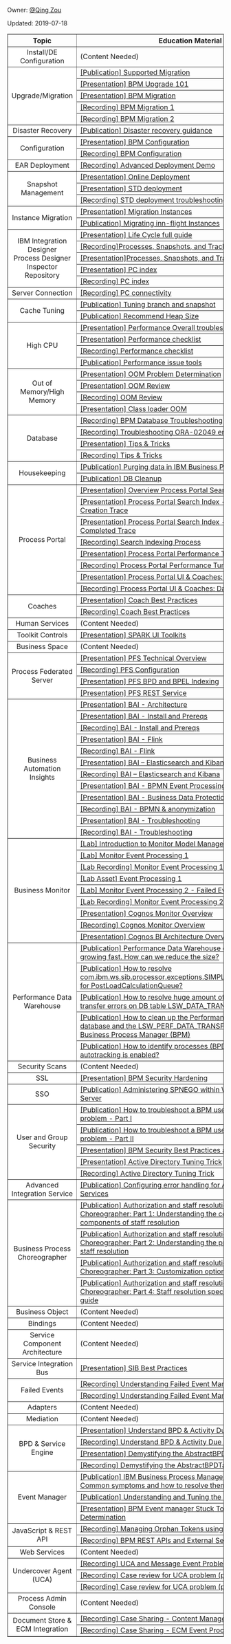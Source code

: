 
Owner: [@Qing Zou](mailto:qingzou@cn.ibm.com "qingzou@cn.ibm.com")

Updated: 2019-07-18

<table border="1px solid #ccc" cellspacing="0" cellpadding="0">
  <tr font-weight: 700; >
    <th width="27%" style="text-align:center;";>Topic</th>
    <th style="text-align:center">Education Material</th>
  </tr>
  <tr>
    <td style="text-align:center;background-color:white">Install/DE Configuration</td>
    <td>(Content Needed) </td>
  </tr>
  <tr>
    <td rowspan="5" style="text-align:center;background-color:white">Upgrade/Migration </td>
    <td><a href="http://www-01.ibm.com/support/docview.wss?uid=swg21610883" target="_blank">[Publication] Supported Migration </a></td>
  </tr>
  <tr>
    <td><a href="https://ibm.ent.box.com/file/308009602094" target="_blank">[Presentation] BPM Upgrade 101</a> </td>
  </tr>
  <tr>
    <td><a href="https://ibm.ent.box.com/file/308013203031" target="_blank">[Presentation] BPM Migration</a> </td>
  </tr>
  <tr>
    <td><a href="https://ibm.ent.box.com/file/308009616790" target="_blank">[Recording] BPM Migration 1</a> </td>
  </tr>
  <tr>
    <td><a href="https://ibm.ent.box.com/file/308019681748" target="_blank">[Recording] BPM Migration 2</a> </td>
  </tr>

  <tr>
    <td style="text-align:center;background-color:white">Disaster Recovery</td>
    <td><a href="https://www.ibm.com/developerworks/bpm/library/techarticles/1504_richardson/1504_richardson.html" target="_blank">[Publication] Disaster recovery guidance</a>  </td>
  </tr>
  <tr>
    <td rowspan="2" style="text-align:center;background-color:white">Configuration</td>
    <td><a href="https://ibm.ent.box.com/file/492337102630 " target="_blank">[Presentation] BPM Configuration</a>  </td>
  </tr>

  <tr>
    <td><a href="https://ibm.ent.box.com/file/492335087492" target="_blank">[Recording] BPM Configuration</a>  </td>
  </tr>
  <tr>
    <td style="text-align:center;background-color:white">EAR Deployment</td>
    <td><a href="https://ibm.ent.box.com/file/253784405027" target="_blank">[Recording] Advanced Deployment Demo</a>  </td>
  </tr>
  <tr>
    <td rowspan="3" style="text-align:center;background-color:white">Snapshot Management</td>
    <td><a href="https://ibm.ent.box.com/file/170283106484" target="_blank">[Presentation] Online Deployment </a>  </td>
  </tr>
  <tr>
    <td><a href="https://ibm.ent.box.com/file/492346190001 " target="_blank">[Presentation] STD deployment</a>  </td>
  </tr>
<tr>
    <td><a href="https://ibm.ent.box.com/file/492336146150" target="_blank">[Recording] STD deployment troubleshooting</a>  </td>
  </tr>
  <tr>
    <td rowspan="2" style="text-align:center;background-color:white">Instance Migration</td>
    <td><a href="https://www.ibm.com/developerworks/bpm/bpmjournal/1305_norelus/1305_norelus-pdf.pdf" target="_blank">[Presentation] Migration Instances</a>  </td>
  </tr>
  <tr>
    <td><a href="https://developer.ibm.com/bpm/docs/upgrades-migration/migrating-flight-instances/" target="_blank">[Publication] Migrating inn-flight Instances</a>  </td>
  </tr>
  <tr>
    <td rowspan="5" style="text-align:center;background-color:white">IBM Integration Designer<br>Process Designer<br>Inspector<br>Repository </td>
    <td><a href="https://ibm.ent.box.com/file/349720780731" target="_blank">[Presentation] Life Cycle full guide</a>  </td>
  </tr>
  <tr>
    <td><a href="https://ibm.ent.box.com/file/492338236813" target="_blank">[Recording]Processes, Snapshots, and Tracks</a>  </td>
  </tr>
  <tr>
    <td><a href="https://ibm.ent.box.com/file/492337649747 " target="_blank">[Presentation]Processes, Snapshots, and Tracks</a>  </td>
  </tr>
  <tr>
    <td><a href="https://ibm.ent.box.com/file/292882909910" target="_blank">[Presentation] PC index</a>  </td>
  </tr>
  <tr>
    <td><a href="https://ibm.ent.box.com/file/292886905756" target="_blank">[Recording] PC index </a>  </td>
  </tr>
  <tr>
    <td style="text-align:center;background-color:white">Server Connection </td>
    <td><a href="https://ibm.ent.box.com/file/253787022399 " target="_blank">[Recording] PC connectivity </a>  </td>
  </tr>
  <tr>
    <td rowspan="2" style="text-align:center;background-color:white">Cache Tuning </td>
    <td><a href="https://www.ibm.com/developerworks/bpm/library/techarticles/1404_booz/1404_booz.html" target="_blank">[Publication] Tuning branch and snapshot</a>  </td>
  </tr>
  <tr>
    <td><a href="https://developer.ibm.com/answers/questions/310443/what-is-the-maximum-recommended-heap-size-in-bpm" target="_blank">[Publication] Recommend Heap Size </a> </td>
  </tr>
  <tr>
    <td rowspan="4" style="text-align:center;background-color:white">High CPU </td>
    <td><a href="https://ibm.ent.box.com/file/312396653922" target="_blank">[Presentation] Performance Overall troubleshooting guide </a>  </td>
  </tr>
  <tr>
    <td><a href="https://ibm.ent.box.com/file/312387711615" target="_blank">[Presentation] Performance checklist </a>  </td>
  </tr>
  <tr>
    <td><a href="https://ibm.ent.box.com/file/313183589763" target="_blank">[Recording] Performance checklist</a>  </td>
  </tr>
  <tr>
    <td><a href="https://github.ibm.com/steffen-baumann/baw-iam-support/wiki/Memory-Reviews" target="_blank">[Publication] Performance issue tools </a>  </td>
  </tr>
  <tr>
    <td rowspan="4" style="text-align:center;background-color:white">Out of Memory/High Memory </td>
    <td><a href="https://ibm.ent.box.com/file/313146201513 " target="_blank">[Presentation] OOM Problem Determination </a>  </td>
  </tr>
  <tr>
    <td><a href="https://ibm.ent.box.com/file/313159223503 " target="_blank">[Presentation] OOM Review </a>  </td>
  </tr>
  <tr>
    <td><a href="https://ibm.ent.box.com/file/313159159080" target="_blank">[Recording] OOM Review</a>  </td>
  </tr>
  <tr>
    <td><a href="https://ibm.ent.box.com/file/317494289713 " target="_blank">[Presentation] Class loader OOM</a>  </td>
  </tr>
  <tr>
    <td rowspan="4" style="text-align:center;background-color:white">Database </td>
    <td><a href="https://ibm.ent.box.com/file/487267695971 " target="_blank">[Recording] BPM Database Troubleshooting</a>  </td>
  </tr>
  <tr>
    <td><a href="https://ibm.ent.box.com/file/487269891441 " target="_blank">[Recording] Troubleshooting ORA-02049 errors in BPM </a>  </td>
  </tr>
  <tr>
    <td><a href="https://ibm.ent.box.com/file/487256864492" target="_blank">[Presentation] Tips & Tricks</a>  </td>
  </tr>
  <tr>
    <td><a href="https://ibm.ent.box.com/file/487260006627" target="_blank">[Recording] Tips & Tricks</a>  </td>
  </tr>
  <tr>
    <td rowspan="2" style="text-align:center;background-color:white">Housekeeping </td>
    <td><a href="https://www.ibm.com/developerworks/bpm/bpmjournal/1312_spriet/1312_spriet-pdf.pdf " target="_blank">[Publication] Purging data in IBM Business Process Manager </a>  </td>
  </tr>
  <tr>
    <td><a href="https://developer.ibm.com/answers/questions/193115/how-do-i-know-the-when-the-bpm-databases-should-be/" target="_blank">[Publication] DB Cleanup </a>  </td>
  </tr>
  <tr>
    <td rowspan="8" style="text-align:center;background-color:white">Process Portal </td>
    <td><a href="https://ibm.ent.box.com/file/173421539968" target="_blank">[Presentation] Overview Process Portal Search Index</a>  </td>
  </tr>
  <tr>
    <td><a href="https://ibm.ent.box.com/file/173421638214" target="_blank">[Presentation] Process Portal Search Index - Process Instance Creation Trace </a>  </td>
  </tr>
  <tr>
    <td><a href="https://ibm.ent.box.com/file/173421291406 " target="_blank"> [Presentation] Process Portal Search Index - Task Update & Completed Trace</a>  </td>
  </tr>
  <tr>
    <td><a href="https://ibm.ent.box.com/file/173421643157 " target="_blank">[Recording] Search Indexing Process  </a>  </td>
  </tr>
  <tr>
    <td><a href="https://ibm.ent.box.com/file/118960155849 " target="_blank">[Presentation] Process Portal Performance Tuning  </a>  </td>
  </tr>
  <tr>
    <td><a href="https://ibm.ent.box.com/file/118961113786 " target="_blank">[Recording] Process Portal Performance Tuning  </a>  </td>
  </tr>
  <tr>
    <td><a href="https://ibm.ent.box.com/file/118960131151" target="_blank">[Presentation] Process Portal UI & Coaches: Database Tables </a>  </td>
  </tr>
  <tr>
    <td><a href="https://ibm.ent.box.com/file/138332678397 " target="_blank">[Recording] Process Portal UI & Coaches: Database Tables </a>  </td>
  </tr>
  <tr>
    <td rowspan="2" style="text-align:center;background-color:white">Coaches</td>
    <td><a href="https://ibm.ent.box.com/file/100062542470" target="_blank">[Presentation] Coach Best Practices </a>  </td>
  </tr>
  <tr>
    <td><a href="https://ibm.ent.box.com/file/100062589663" target="_blank">[Recording] Coach Best Practices  </a>  </td>
  </tr>
  <tr>
    <td style="text-align:center;background-color:white">Human Services</td>
    <td>(Content Needed) </td>
  </tr>
  <tr>
    <td style="text-align:center;background-color:white">Toolkit Controls </td>
    <td><a href="https://ibm.ent.box.com/file/78127894598 " target="_blank">[Presentation] SPARK UI Toolkits </a>  </td>
  </tr>
  <tr>
    <td style="text-align:center;background-color:white">Business Space </td>
    <td>(Content Needed) </td>
  </tr>
  <tr>
    <td rowspan="4" style="text-align:center;background-color:white">Process Federated Server </td>
    <td><a href="https://ibm.ent.box.com/file/106204549562 " target="_blank">[Presentation] PFS Technical Overview</a>  </td>
  </tr>
  <tr>
    <td><a href="https://ibm.ent.box.com/file/105923865516 " target="_blank">[Recording] PFS Configuration</a>  </td>
  </tr>
  <tr>
    <td><a href="https://ibm.ent.box.com/file/106204551615 " target="_blank">[Presentation] PFS BPD and BPEL Indexing</a>  </td>
  </tr>
  <tr>
    <td><a href="https://ibm.ent.box.com/file/106204558199" target="_blank">[Presentation] PFS REST Service </a>  </td>
  </tr>
  <tr>
    <td rowspan="12" style="text-align:center;background-color:white">Business Automation Insights</td>
    <td><a href="https://ibm.ent.box.com/s/xc7vv6mnoxzaxv1ohpggis8f06e19bn7" target="_blank">[Presentation] BAI - Architecture </a>  </td>
  </tr>
  <tr>
    <td><a href="https://ibm.ent.box.com/s/xz1aa8ucg61hofgbixi7iqq06zummwlh/file/311940565353" target="_blank">[Presentation] BAI - Install and Prereqs</a>  </td>
  </tr>
  <tr>
    <td><a href="https://ibm.ent.box.com/s/xz1aa8ucg61hofgbixi7iqq06zummwlh/file/312410925227" target="_blank">[Recording] BAI - Install and Prereqs </a>  </td>
  </tr>
  <tr>
    <td><a href="https://ibm.ent.box.com/s/xz1aa8ucg61hofgbixi7iqq06zummwlh/file/312511975680 " target="_blank">[Presentation] BAI - Flink </a>  </td>
  </tr>
  <tr>
    <td><a href="https://ibm.ent.box.com/s/xz1aa8ucg61hofgbixi7iqq06zummwlh/file/312763150349 " target="_blank">[Recording] BAI - Flink </a>  </td>
  </tr>
  <tr>
    <td><a href="https://ibm.ent.box.com/s/xz1aa8ucg61hofgbixi7iqq06zummwlh/file/314107358124" target="_blank">[Presentation] BAI – Elasticsearch and Kibana </a>  </td>
  </tr>
  <tr>
    <td><a href="https://ibm.ent.box.com/s/xz1aa8ucg61hofgbixi7iqq06zummwlh/file/314776025585 " target="_blank">[Recording] BAI – Elasticsearch and Kibana</a>  </td>
  </tr>
  <tr>
    <td><a href="https://ibm.ent.box.com/s/xz1aa8ucg61hofgbixi7iqq06zummwlh/file/307982219718 " target="_blank">[Presentation] BAI - BPMN Event Processing </a>  </td>
  </tr>
  <tr>
    <td><a href="https://ibm.ent.box.com/s/xz1aa8ucg61hofgbixi7iqq06zummwlh/file/305177983081" target="_blank">[Presentation] BAI - Business Data Protection - Anonymization </a>  </td>
  </tr>
  <tr>
    <td><a href="https://ibm.ent.box.com/s/xz1aa8ucg61hofgbixi7iqq06zummwlh/file/315052606934 " target="_blank">[Recording] BAI - BPMN & anonymization </a>  </td>
  </tr>
  <tr>
    <td><a href="https://ibm.ent.box.com/s/xz1aa8ucg61hofgbixi7iqq06zummwlh/file/351595473564 " target="_blank">[Presentation] BAI - Troubleshooting</a>  </td>
  </tr>
  <tr>
    <td><a href="https://ibm.ent.box.com/s/xz1aa8ucg61hofgbixi7iqq06zummwlh/file/351555820709" target="_blank">[Recording] BAI - Troubleshooting </a>  </td>
  </tr>
  <tr>
    <td rowspan="9" style="text-align:center;background-color:white">Business Monitor</td>
    <td><a href="https://ibm.ent.box.com/file/286263423251" target="_blank">[Lab] Introduction to Monitor Model Management and Dashboards</a>  </td>
  </tr>
  <tr>
    <td><a href="https://ibm.ent.box.com/file/167583307681  " target="_blank">[Lab] Monitor Event Processing 1 </a>  </td>
  </tr>
  <tr>
    <td><a href="https://ibm.ent.box.com/file/169206634523 " target="_blank">[Lab Recording] Monitor Event Processing 1 </a>  </td>
  </tr>
  <tr>
    <td><a href="https://ibm.ent.box.com/file/167857325297 " target="_blank">[Lab Asset] Event Processing 1  </a>  </td>
  </tr>
  <tr>
    <td><a href="https://ibm.ent.box.com/file/205797528219 " target="_blank"> [Lab] Monitor Event Processing 2 - Failed Events </a>  </td>
  </tr>
  <tr>
    <td><a href=" https://ibm.ent.box.com/file/205928529612 " target="_blank"> [Lab Recording] Monitor Event Processing 2 - Failed Events </a>  </td>
  </tr>
  <tr>
    <td><a href="https://ibm.ent.box.com/file/253726689702 " target="_blank"> [Presentation] Cognos Monitor Overview</a>  </td>
  </tr>
  <tr>
    <td><a href="https://ibm.ent.box.com/file/253726419268 " target="_blank">[Recording] Cognos Monitor Overview </a>  </td>
  </tr>
  <tr>
    <td><a href="https://ibm.ent.box.com/file/253726290751" target="_blank">[Presentation] Cognos BI Architecture Overview</a>  </td>
  </tr>
  <tr>
    <td rowspan="5" style="text-align:center;background-color:white">Performance Data Warehouse </td>
    <td><a href="https://developer.ibm.com/answers/questions/241191/performance-data-warehouse-database-pdwdb-growing/ " target="_blank">[Publication] Performance Data Warehouse database (PDWDB) growing fast. How can we reduce the size? </a>  </td>
  </tr>
  <tr>
    <td><a href="https://developer.ibm.com/answers/questions/424466/how-to-resolve-comibmwssibprocessorexceptionssimpl/ " target="_blank">[Publication] How to resolve com.ibm.ws.sib.processor.exceptions.SIMPLimitExceededException for PostLoadCalculationQueue?</a>  </td>
  </tr>
  <tr>
    <td><a href="https://developer.ibm.com/answers/questions/236664/how-to-resolve-huge-amount-of-pdw-tracking-data-tr/ " target="_blank">[Publication] How to resolve huge amount of PDW tracking data transfer errors on DB table LSW_DATA_TRANSFER_ERRORS ?</a>  </td>
  </tr>
  <tr>
    <td><a href="http://www-01.ibm.com/support/docview.wss?uid=swg21612755" target="_blank">[Publication] How to clean up the Performance Data Warehouse database and the LSW_PERF_DATA_TRANSFER table for IBM Business Process Manager (BPM)</a>  </td>
  </tr>
  <tr>
    <td><a href="https://developer.ibm.com/answers/questions/163383/how-to-identify-processes-bpds-and-toolkits-where/ " target="_blank">[Publication] How to identify processes (BPDs) and toolkits where autotracking is enabled? </a>  </td>
  </tr>
  <tr>
    <td style="text-align:center;background-color:white">Security Scans</td>
    <td>(Content Needed) </td>
  </tr>
  <tr>
    <td style="text-align:center;background-color:white">SSL </td>
    <td><a href="https://ibm.box.com/s/qznlfbcnvsrj3lrb7ckqqf3s33gry3c9" target="_blank">[Presentation] BPM Security Hardening </a>  </td>
  </tr>
  <tr>
    <td style="text-align:center;background-color:white">SSO </td>
    <td><a href="https://www.ibm.com/developerworks/websphere/library/techarticles/0809_lansche/0809_lansche.html " target="_blank">[Publication] Administering SPNEGO within WebSphere Application Server</a>  </td>
  </tr>
  <tr>
    <td rowspan="5" style="text-align:center;background-color:white">User and Group Security </td>
    <td><a href="https://www.ibm.com/developerworks/community/blogs/aimsupport/entry/how_to_troubleshoot_a_bpm_user_authorization_problem_part1?lang=en" target="_blank">[Publication] How to troubleshoot a BPM user authorization problem - Part I </a>  </td>
  </tr>
  <tr>
    <td><a href="https://www.ibm.com/developerworks/community/blogs/aimsupport/entry/how_to_troubleshoot_a_bpm_user_authorization_problem_part2?lang=en" target="_blank">[Publication] How to troubleshoot a BPM user authorization problem - Part II</a>  </td>
  </tr>
  <tr>
    <td><a href="https://ibm.ent.box.com/file/103250922558 " target="_blank">[Presentation] BPM Security Best Practices and Solutions</a>  </td>
  </tr>
  <tr>
    <td><a href="https://ibm.ent.box.com/file/191741493938" target="_blank">[Presentation] Active Directory Tuning Trick </a>  </td>
  </tr>
  <tr>
    <td><a href="https://ibm.ent.box.com/file/191735680782 " target="_blank">[Recording] Active Directory Tuning Trick </a>  </td>
  </tr>
  <tr>
    <td style="text-align:center;background-color:white">Advanced Integration Service</td>
    <td><a href="https://www.ibm.com/developerworks/bpm/library/techarticles/1210_agrawal/1210_agrawal.html" target="_blank">[Publication] Configuring error handling for Advanced Integration Services </a>  </td>
  </tr>
  <tr>
    <td rowspan="4" style="text-align:center;background-color:white">Business Process Choreographer </td>
    <td><a href="http://www.ibm.com/developerworks/websphere/techjournal/0710_lind/0710_lind.html " target="_blank">[Publication] Authorization and staff resolution in Business Process Choreographer: Part 1: Understanding the concepts and components of staff resolution </a>  </td>
  </tr>
  <tr>
    <td><a href="http://www.ibm.com/developerworks/websphere/techjournal/0711_lind/0711_lind.html" target="_blank">[Publication] Authorization and staff resolution in Business Process Choreographer: Part 2: Understanding the programming model for staff resolution </a>  </td>
  </tr>
  <tr>
    <td><a href="http://www.ibm.com/developerworks/websphere/techjournal/0712_lind/0712_lind.html" target="_blank">[Publication] Authorization and staff resolution in Business Process Choreographer: Part 3: Customization options for staff resolution</a>  </td>
  </tr>
  <tr>
    <td><a href="http://www.ibm.com/developerworks/websphere/techjournal/0801_lind/0801_lind.html " target="_blank">[Publication] Authorization and staff resolution in Business Process Choreographer: Part 4: Staff resolution specifications and reference guide</a>  </td>
  </tr>
  <tr>
    <td style="text-align:center;background-color:white">Business Object </td>
    <td>(Content Needed) </td>
  </tr>
  <tr>
    <td style="text-align:center;background-color:white">Bindings </td>
    <td>(Content Needed) </td>
  </tr>
  <tr>
    <td style="text-align:center;background-color:white">Service Component Architecture </td>
    <td>(Content Needed) </td>
  </tr>
  <tr>
    <td style="text-align:center;background-color:white">Service Integration Bus  </td>
    <td><a href="https://ibm.ent.box.com/file/488109406677" target="_blank">[Presentation] SIB Best Practices</a>  </td>
  </tr>
  <tr>
    <td rowspan="2" style="text-align:center;background-color:white">Failed Events </td>
    <td><a href="https://ibm.ent.box.com/file/161166157845 " target="_blank">[Recording] Understanding Failed Event Manager Part 1 </a>  </td>
  </tr>
  <tr>
    <td><a href="https://ibm.ent.box.com/file/161166225056 " target="_blank">[Recording] Understanding Failed Event Manager Part 2 </a>  </td>
  </tr>
  <tr>
    <td style="text-align:center;background-color:white"> Adapters  </td>
    <td>(Content Needed) </td>
  </tr>
  <tr>
    <td style="text-align:center;background-color:white">Mediation </td>
    <td>(Content Needed) </td>
  </tr>
  <tr>
    <td rowspan="4" style="text-align:center;background-color:white">BPD & Service Engine </td>
    <td><a href="https://ibm.ent.box.com/file/208940938775 " target="_blank">[Presentation] Understand BPD & Activity Due Dates </a>  </td>
  </tr>
  <tr>
    <td><a href="https://ibm.ent.box.com/file/211392842556 " target="_blank">[Recording] Understand BPD & Activity Due Dates </a>  </td>
  </tr>
  <tr>
    <td><a href="https://ibm.ent.box.com/file/277536004751 " target="_blank">[Presentation] Demystifying the AbstractBPDTask traces </a>  </td>
  </tr>
  <tr>
    <td><a href="https://ibm.ent.box.com/file/277537936525 " target="_blank">[Recording] Demystifying the AbstractBPDTask traces </a>  </td>
  </tr>
  <tr>
    <td rowspan="3" style="text-align:center;background-color:white">Event Manager </td>
    <td><a href="https://www.ibm.com/developerworks/community/blogs/aimsupport/entry/ibm_bpm_event_manager_common_problems?lang=en" target="_blank">[Publication] IBM Business Process Manager Event Manager - Common symptoms and how to resolve them </a>  </td>
  </tr>
  <tr>
    <td><a href="https://www-01.ibm.com/support/docview.wss?uid=swg21439613 " target="_blank">[Publication] Understanding and Tuning the Event Manager </a>  </td>
  </tr>
  <tr>
    <td><a href="https://ibm.ent.box.com/file/487258546488 " target="_blank">[Presentation] BPM Event manager Stuck Token Problem Determination </a>  </td>
  </tr>
  <tr>
    <td rowspan="2" style="text-align:center;background-color:white">JavaScript & REST API </td>
    <td><a href="https://ibm.ent.box.com/file/482165104840" target="_blank">[Recording] Managing Orphan Tokens using REST API </a>  </td>
  </tr>
  <tr>
    <td><a href="https://ibm.ent.box.com/file/153921689044 " target="_blank">[Recording] BPM REST APIs and External Services</a>  </td>
  </tr>
  <tr>
    <td style="text-align:center;background-color:white">Web Services </td>
    <td>(Content Needed)  </td>
  </tr>
  <tr>
    <td rowspan="3" style="text-align:center;background-color:white">Undercover Agent (UCA) </td>
    <td><a href="https://ibm.ent.box.com/file/264582845329 " target="_blank">[Recording] UCA and Message Event Problem Determination </a>  </td>
  </tr>
  <tr>
    <td><a href="https://ibm.ent.box.com/file/482153315247 " target="_blank">[Recording] Case review for UCA problem (part 1) </a>  </td>
  </tr>
  <tr>
    <td><a href="https://ibm.ent.box.com/file/321340775571 " target="_blank">[Recording] Case review for UCA problem (part 2) </a>  </td>
  </tr>
  <tr>
    <td style="text-align:center;background-color:white">Process Admin Console </td>
    <td>(Content Needed) </td>
  </tr>
  <tr>
    <td rowspan="2" style="text-align:center;background-color:white">Document Store & ECM Integration </td>
    <td><a href="https://ibm.ent.box.com/file/321349274628 " target="_blank">[Recording] Case Sharing - Content Management Document List </a>  </td>
  </tr>
  <tr>
    <td><a href="https://ibm.ent.box.com/file/321345396026 " target="_blank">[Recording] Case Sharing - ECM Event Process </a>  </td>
  </tr>
  
</table>
